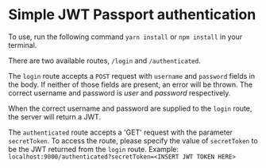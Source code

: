 # Simple JWT Passport authentication

To use, run the following command `yarn install` or `npm install` in your terminal.

There are two available routes, `/login` and `/authenticated`.

The `login` route accepts a `POST` request with `username` and `password` fields in the body. If neither of those fields are present, an error will be thrown. The correct username and password is _user_ and _password_ respectively.

When the correct username and password are supplied to the `login` route, the server will return a JWT.

The `authenticated` route accepts a 'GET' request with the parameter `secretToken`. To access the route, please specify the value of `secretToken` to be the JWT returned from the `login` route.
Example:
`localhost:9000/authenticated?secretToken=<INSERT JWT TOKEN HERE>`
